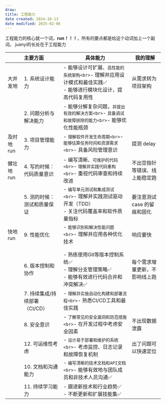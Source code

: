 ```yaml
---
draw:
title: 工程能力
date created: 2024-10-13
date modified: 2025-02-06
---
```


工程能力的核心就一个词，**run！！！**，所有的要点都是给这个动词加上一个副词。
 juanyi的长处在于工程能力

|         | 主要方面                | 具体能力                                                           | 我的理解              |
|:------ |:------------------ | -------------------------------------------------------------- | ----------------- |
| 大并发地    | 1. 系统设计能力           | - 能够设计可扩展、`高性能的系统架构<br>`- 理解并应用设计模式和最佳实践✅<br>- 能够进行模块化设计，提高代码复用性 | 从需求转为项目架构         |
|         | 2. 问题分析与解决能力        | - 能够分解复杂问题，`并提出有效的解决方案<br>`- `具备调试和故障排除的能力<br>`- 能够优化性能瓶颈          |                   |
| 及时地run  | 3. 项目管理能力           | - `理解软件开发生命周期<br>`- `能够估算任务时间和资源需求<br>`- 具备风险管理意识                  | 提测 delay          |
| 健壮地 run | 4. 写的时候：代码质量意识      | - 编写清晰、`可维护的代码<br>`- `理解并实践代码重构<br>`- 重视代码审查和持续改进                  | 不出空指针等错误、线上能稳定跑   |
|         | 5. 测的时候：测试和质量保证     | - `编写单元测试和集成测试<br>`- 理解并实践测试驱动开发（TDD）<br>- 关注代码覆盖率和软件质量指标        | 要注意测试 case 的留痕和固化 |
| 快地 run  | 9. 性能优化             | - `能够识别和解决性能问题<br>`- 理解并应用各种优化技术                                 | 响应要快              |
|         |                     |                                                                |                   |
|         |                     |                                                                |                   |
|         | 6. 版本控制和协作          | - 熟练使用Git等版本控制系统✅<br>- 理解分支管理策略✅<br>- 能够有效进行代码合并和冲突解决✅         | 每个需求增量更新，不影响线上跑   |
|         | 7. 持续集成/持续部署（CI/CD）| - `理解并实施自动化构建和部署流程<br>`- 熟悉CI/CD工具和最佳实践                          |                   |
|         | 8. 安全意识             | - `了解常见的安全漏洞和防范措施<br>`- 在开发过程中考虑安全因素                             | 不出现数据泄露           |
|         | 12. 可运维性考虑          | - `设计易于部署和维护的系统<br>`- 考虑监控、日志记录和故障恢复机制                           | 出了问题可以快速定位        |
|         | 10. 文档和沟通能力         | - `编写清晰的技术文档和API文档<br>`- 能够有效地与团队成员和非技术人员沟通✅                     |                   |
|         | 11. 持续学习能力          | - 跟进新技术和行业趋势✅<br>- 不断更新和扩展技能集✅                                 |                   |
